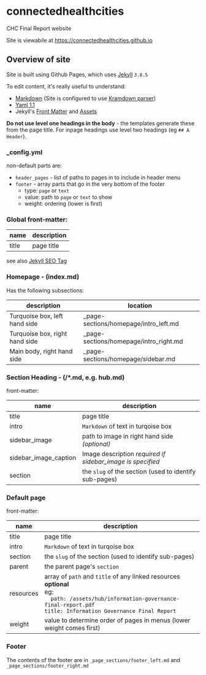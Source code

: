 # connectedhealthcities
CHC Final Report website

Site is viewabile at https://connectedhealthcities.github.io

## Overview of site

Site is built using Github Pages, which uses [Jekyll] `3.8.5`

To edit content, it's really useful to understand:
    
- [Markdown] (Site is configured to use [Kramdown parser][Kramdown])
- [Yaml 1.1][Yaml]
- Jekyll's [Front Matter][Front-Matter] and [Assets][Jekyll Assets]

[Jekyll]: https://jekyllrb.com/
[Markdown]: https://www.markdownguide.org/
[Kramdown]: https://kramdown.gettalong.org
[Yaml]: https://yaml.org/spec/1.1/
[Front-Matter]: https://jekyllrb.com/docs/front-matter/
[Jekyll Assets]: [https://jekyllrb.com/docs/assets/]

**Do not use level one headings in the body** - the templates generate these from the page title. For inpage headings use level two headings (eg `## A Header`).

### _config.yml

non-default parts are:

- `header_pages` - list of paths to pages in to include in header menu
- `footer` - array parts that go in the very bottom of the footer
    - type: `page` or `text`
    - value: path to `page` or `text` to show
    - weight: ordering (lower is first)

### Global front-matter:

| name  | description |
|---    |---          |
| title | page title  |

see also [Jekyll SEO Tag]

[Jekyll SEO Tag]: https://jekyll.github.io/jekyll-seo-tag/


### Homepage - (index.md)

Has the following subsections:
    
| description                     | location                               | 
|---------------------------------|----------------------------------------| 
| Turquoise box, left hand side   | _page-sections/homepage/intro_left.md  |
| Turquoise box, right hand side  | _page-sections/homepage/intro_right.md |
| Main body, right hand side      | _page-sections/homepage/sidebar.md     |

### Section Heading - (/*.md, e.g. hub.md)

front-matter:

| name                   | description                                                  |
|---                     |---                                                           |
| title                  | page title                                                   |
| intro                  | `Markdown` of text in turqoise box                           |
| sidebar_image          | path to image in right hand side *(optional)*                |
| sidebar_image_caption  | Image description *required if sidebar_image is specified*   |
| section                | the `slug` of the section (used to identify sub-pages)       |

### Default page

front-matter:

| name                   | description                                                  |
|---                     |---                                                           |
| title                  | page title                                                   |
| intro                  | `Markdown` of text in turqoise box                           |
| section                | the `slug` of the section (used to identify sub-pages)       |
| parent                 | the parent page's `section`                                  |
| resources              | array of `path` and `title` of any linked resources **optional** <br>eg:<br>`  path: /assets/hub/information-governance-final-report.pdf`<br>`title: Information Governance Final Report` |
| weight                 | value to determine order of pages in menus (lower weight comes first) |

### Footer

The contents of the footer are in `_page_sections/footer_left.md` and `_page_sections/footer_right.md`
